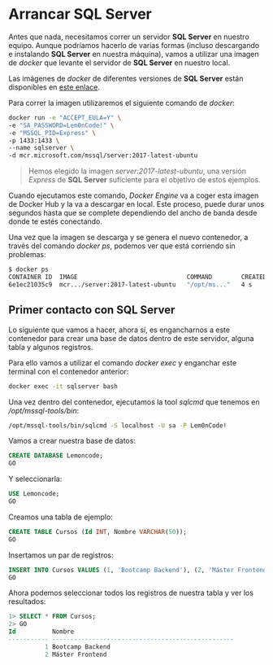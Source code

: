 # Arrancar SQL Server 

Antes que nada, necesitamos correr un servidor **SQL Server** en nuestro equipo. Aunque podríamos hacerlo de varias formas (incluso descargando e instalando **SQL Server** en nuestra máquina), vamos a utilizar una imagen de _docker_ que levante el servidor de **SQL Server** en nuestro local.

Las imágenes de _docker_ de diferentes versiones de **SQL Server** están disponibles en [este enlace](https://hub.docker.com/_/microsoft-mssql-server).

Para correr la imagen utilizaremos el siguiente comando de _docker_:

```bash
docker run -e "ACCEPT_EULA=Y" \
-e "SA_PASSWORD=Lem0nCode!" \
-e "MSSQL_PID=Express" \
-p 1433:1433 \
--name sqlserver \
-d mcr.microsoft.com/mssql/server:2017-latest-ubuntu
```

> Hemos elegido la imagen _server:2017-latest-ubuntu_, una versión _Express_ de **SQL Server** suficiente para el objetivo de estos ejemplos.

Cuando ejecutamos este comando, _Docker Engine_ va a coger esta imagen de Docker Hub y la va a descargar en local. Este proceso, puede durar unos segundos hasta que se complete dependiendo del ancho de banda desde donde te estés conectando.

Una vez que la imagen se descarga y se genera el nuevo contenedor, a través del comando _docker ps_, podemos ver que está corriendo sin problemas:

```bash
$ docker ps
CONTAINER ID  IMAGE                              COMMAND        CREATED   STATUS  PORTS                    NAMES
6e1ec21035c9  mcr.../server:2017-latest-ubuntu   "/opt/ms..."   4 s       Up 3 s  0.0.0.0:1433->1433/tcp   sqlserver
```

## Primer contacto con SQL Server

Lo siguiente que vamos a hacer, ahora sí, es engancharnos a este contenedor para crear una base de datos dentro de este servidor, alguna tabla y algunos registros.

Para ello vamos a utilizar el comando _docker exec_ y enganchar este terminal con el contenedor anterior:

```bash
docker exec -it sqlserver bash
```

Una vez dentro del contenedor, ejecutamos la tool _sqlcmd_ que tenemos en _/opt/mssql-tools/bin_:

```bash
/opt/mssql-tools/bin/sqlcmd -S localhost -U sa -P Lem0nCode!
```

Vamos a crear nuestra base de datos:

```sql
CREATE DATABASE Lemoncode;
GO
```

Y seleccionarla:

```sql
USE Lemoncode;
GO
```

Creamos una tabla de ejemplo:

```sql
CREATE TABLE Cursos (Id INT, Nombre VARCHAR(50));
GO
```

Insertamos un par de registros:

```sql
INSERT INTO Cursos VALUES (1, 'Bootcamp Backend'), (2, 'Máster Frontend');
GO
```

Ahora podemos seleccionar todos los registros de nuestra tabla y ver los resultados:

```sql
1> SELECT * FROM Cursos;
2> GO
Id          Nombre
----------- --------------------------------------------------
          1 Bootcamp Backend
          2 Máster Frontend
```
